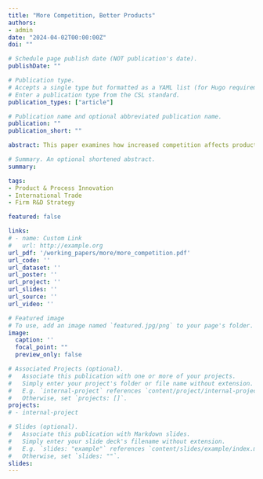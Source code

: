 ```yaml
---
title: "More Competition, Better Products"
authors:
- admin
date: "2024-04-02T00:00:00Z"
doi: ""

# Schedule page publish date (NOT publication's date).
publishDate: ""

# Publication type.
# Accepts a single type but formatted as a YAML list (for Hugo requirements).
# Enter a publication type from the CSL standard.
publication_types: ["article"]

# Publication name and optional abbreviated publication name.
publication: ""
publication_short: ""

abstract: This paper examines how increased competition affects product and process innovation. I utilize plausibly exogenous variation in foreign competition induced by large tariff cuts with a difference-in-differences strategy and find that firms increase their product patenting in response to increased foreign competition, but, on average, foreign competition has no effect on process patenting. Firms operating in industries where patents are an effective means of protecting their competitive advantage increase their patenting more in response to competition. Initially large and productive firms engage in more process innovation in response to competitive pressure.

# Summary. An optional shortened abstract.
summary: 

tags:
- Product & Process Innovation
- International Trade
- Firm R&D Strategy

featured: false

links:
# - name: Custom Link
#   url: http://example.org
url_pdf: '/working_papers/more/more_competition.pdf'
url_code: ''
url_dataset: ''
url_poster: ''
url_project: ''
url_slides: ''
url_source: ''
url_video: ''

# Featured image
# To use, add an image named `featured.jpg/png` to your page's folder. 
image:
  caption: ''
  focal_point: ""
  preview_only: false

# Associated Projects (optional).
#   Associate this publication with one or more of your projects.
#   Simply enter your project's folder or file name without extension.
#   E.g. `internal-project` references `content/project/internal-project/index.md`.
#   Otherwise, set `projects: []`.
projects:
# - internal-project

# Slides (optional).
#   Associate this publication with Markdown slides.
#   Simply enter your slide deck's filename without extension.
#   E.g. `slides: "example"` references `content/slides/example/index.md`.
#   Otherwise, set `slides: ""`.
slides: 
---
```


<!-- This work is driven by the results in my [previous paper](/publication/conference-paper/) on LLMs.

{{% callout note %}}
Create your slides in Markdown - click the *Slides* button to check out the example.
{{% /callout %}}

Add the publication's **full text** or **supplementary notes** here. You can use rich formatting such as including [code, math, and images](https://docs.hugoblox.com/content/writing-markdown-latex/). -->
